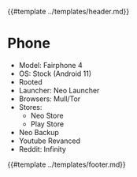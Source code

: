 {{#template ../templates/header.md}}

# Phone

- Model: Fairphone 4
- OS: Stock (Android 11)
- Rooted
- Launcher: Neo Launcher
- Browsers: Mull/Tor
- Stores:
  - Neo Store
  - Play Store
- Neo Backup
- Youtube Revanced
- Reddit: Infinity

{{#template ../templates/footer.md}}

